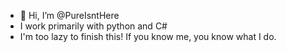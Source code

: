 - 👋 Hi, I’m @PureIsntHere
- I work primarily with python and C#
- I'm too lazy to finish this! If you know me, you know what I do.
